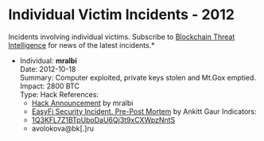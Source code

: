 Individual Victim Incidents - 2012
========================================

Incidents involving individual victims. Subscribe to [Blockchain Threat Intelligence](https://blockthreat.substack.com/) for news of the latest incidents.* 

* Individual: **mralbi**  
  Date: 2012-10-18  
  Summary: Computer exploited, private keys stolen and Mt.Gox emptied.
  Impact: 2800 BTC  
  Type: Hack
  References:
    * [Hack Announcement](hhttps://bitcointalk.org/index.php?topic=125641) by mralbi
    * [EasyFi Security Incident. Pre-Post Mortem](https://medium.com/easify-network/easyfi-security-incident-pre-post-mortem-33f2942016e9) by Ankitt Gaur
  Indicators:
    * [1Q3KFL7Z1BTpUboDaU6Qj3t9xCXWpzNntS](https://blockchair.com/bitcoin/address/1Q3KFL7Z1BTpUboDaU6Qj3t9xCXWpzNntS)
    * avolokova@bk[.]ru 